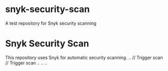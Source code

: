 # snyk-security-scan
A test repository for Snyk security scanning

# Snyk Security Scan  
This repository uses Snyk for automatic security scanning.
..
/ /   T r i g g e r   s c a n 
 
 / /   T r i g g e r   s c a n 
 
 ..
..
..
